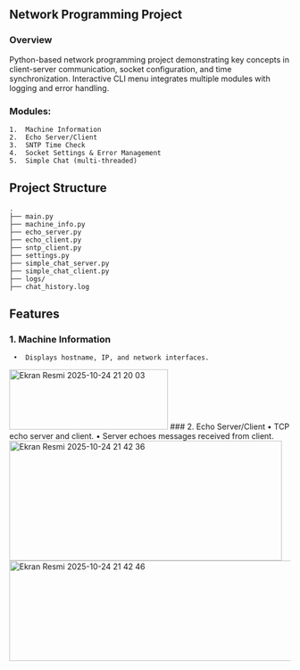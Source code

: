 ## Network Programming Project

### Overview

Python-based network programming project demonstrating key concepts in client-server communication, socket configuration, and time synchronization.
Interactive CLI menu integrates multiple modules with logging and error handling.

### Modules:
	1.	Machine Information
	2.	Echo Server/Client
	3.	SNTP Time Check
	4.	Socket Settings & Error Management
	5.	Simple Chat (multi-threaded)

## Project Structure
	.
	├── main.py
	├── machine_info.py
	├── echo_server.py
	├── echo_client.py
	├── sntp_client.py
	├── settings.py
	├── simple_chat_server.py
	├── simple_chat_client.py
	├── logs/
	├── chat_history.log

## Features

### 1. Machine Information
	 •	Displays hostname, IP, and network interfaces.
<img width="284" height="108" alt="Ekran Resmi 2025-10-24 21 20 03" src="https://github.com/user-attachments/assets/93b2555c-8ce5-42aa-8d39-9d0d6ceeafea" />
### 2. Echo Server/Client
		•	TCP echo server and client.
		•	Server echoes messages received from client.
<img width="488" height="215" alt="Ekran Resmi 2025-10-24 21 42 36" src="https://github.com/user-attachments/assets/35134510-97c4-478c-93d7-58c8a0407442" />
<img width="575" height="180" alt="Ekran Resmi 2025-10-24 21 42 46" src="https://github.com/user-attachments/assets/02e4312b-8cc7-4b97-9b87-98888d6c26f8" />














